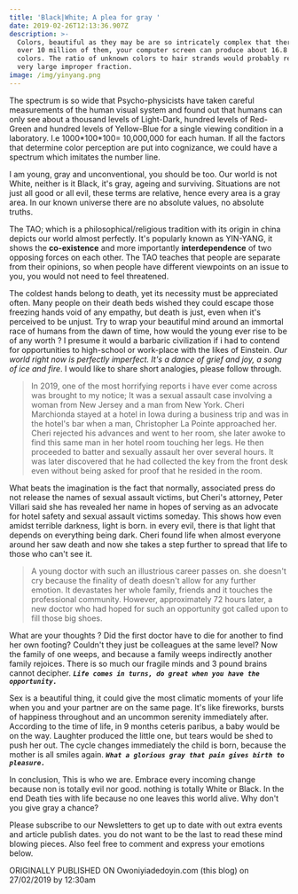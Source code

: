 ```yaml
---
title: 'Black|White; A plea for gray '
date: 2019-02-26T12:13:36.907Z
description: >-
  Colors, beautiful as they may be are so intricately complex that there are
  over 10 million of them, your computer screen can produce about 16.8 million
  colors. The ratio of unknown colors to hair strands would probably result in a
  very large improper fraction.
image: /img/yinyang.png
---
```

The spectrum is so wide that Psycho-physicists have taken careful measurements of the human visual system and found out that humans can only see about a thousand levels of Light-Dark, hundred levels of Red-Green and hundred levels of Yellow-Blue for a single viewing condition in a laboratory. I.e 1000\*100\*100= 10,000,000 for each human. If all the factors that determine color perception are put into cognizance, we could have a spectrum which imitates the number line. 

I am young, gray and unconventional, you should be too. Our world is not White, neither is it Black, it's gray, ageing and surviving. Situations are not just all good or all evil, these terms are relative, hence every area is a gray area. In our known universe there are no absolute values, no absolute truths.

The TAO; which is a philosophical/religious tradition with its origin in china depicts our world almost perfectly. It's popularly known as YIN-YANG, it shows the **co-existence** and more importantly **interdependence** of two opposing forces on each other. The TAO teaches that people are separate from their opinions, so when people have different viewpoints on an issue to you, you would not need to feel threatened. 

The coldest hands belong to death, yet its necessity must be appreciated often. Many people on their death beds wished they could escape those freezing hands void of any empathy, but death is just, even when it's perceived to be unjust. Try to wrap your beautiful mind around an immortal race of humans from the dawn of time, how would the young ever rise to be of  any worth ? I presume it would a barbaric civilization if i had to contend for opportunities to high-school or work-place with the likes of Einstein. _Our world right now is perfectly imperfect. It's a dance of grief and joy, a song of ice and fire_. I would like to share short analogies, please follow through.

> In 2019, one of the most horrifying reports i have ever come across was brought to my notice; It was a sexual assault case involving a woman from New Jersey and a man from New York. Cheri Marchionda stayed at a hotel in Iowa during a business trip and was in the hotel's bar when a man, Christopher La Pointe approached her. Cheri rejected his advances and went to her room, she later awoke to find this same man in her hotel room touching her legs. He then proceeded to batter and sexually assault her over several hours. It was later discovered that he had collected the key from the front desk even without being asked for proof that he resided in the room.  

What beats the imagination is the fact that normally, associated press do not release the names of sexual assault victims, but Cheri's attorney, Peter Villari said she has revealed her name in hopes of serving as an advocate for hotel safety and sexual assault victims someday. This shows how even amidst terrible darkness, light is born. in every evil, there is that light that depends on everything being dark. Cheri found life when almost everyone around her saw death and now she takes a step further to spread that life to those who can't see it.

> A young doctor with such an illustrious career passes on. she doesn't cry because the finality of death doesn't allow for any further emotion. It devastates her whole family, friends and it touches the professional community. However, approximately 72 hours later, a new doctor who had hoped for such an opportunity got called upon to fill those big shoes. 

What are your thoughts ? Did the first doctor have to die for another to find her own footing? Couldn't they just be colleagues at the same level? Now the family of one weeps, and because a family weeps indirectly another family rejoices. There is so much our fragile minds and 3 pound brains cannot decipher. _**`Life comes in turns, do great when you have the opportunity.`**_

Sex is a beautiful thing, it could give the most climatic moments of your life when you and your partner are on the same page. It's like fireworks, bursts of happiness throughout and an uncommon serenity immediately after.  According to the time of life, in 9 months ceteris paribus, a baby would be on the way. Laughter produced the little one, but tears would be shed to push her out. The cycle changes immediately the child is born, because the mother is all smiles again. **_`What a glorious gray that pain gives birth to pleasure.`_**

In conclusion, This is who we are. Embrace every incoming change because non is totally evil nor good. nothing is totally White or Black.  In the end Death ties with life because  no one leaves this world alive. Why don't you give gray a chance?

Please subscribe to our Newsletters to get up to date with out extra events and article publish dates. you do not want to be the last to read these mind blowing pieces.  Also feel free to comment and express your emotions below.

ORIGINALLY PUBLISHED ON Owoniyiadedoyin.com (this blog) on 27/02/2019 by 12:30am
